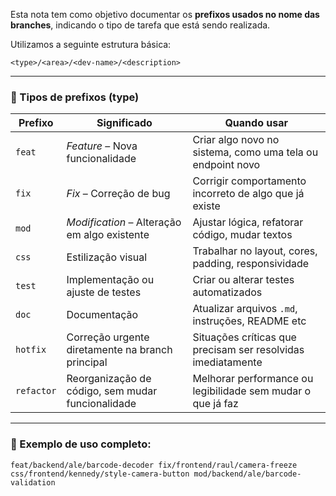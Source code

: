 Esta nota tem como objetivo documentar os **prefixos usados no nome das branches**, indicando o tipo de tarefa que está sendo realizada.

Utilizamos a seguinte estrutura básica:

`<type>/<area>/<dev-name>/<description>`

---

### 📂 Tipos de prefixos (type)

|Prefixo|Significado|Quando usar|
|---|---|---|
|`feat`|_Feature_ – Nova funcionalidade|Criar algo novo no sistema, como uma tela ou endpoint novo|
|`fix`|_Fix_ – Correção de bug|Corrigir comportamento incorreto de algo que já existe|
|`mod`|_Modification_ – Alteração em algo existente|Ajustar lógica, refatorar código, mudar textos|
|`css`|Estilização visual|Trabalhar no layout, cores, padding, responsividade|
|`test`|Implementação ou ajuste de testes|Criar ou alterar testes automatizados|
|`doc`|Documentação|Atualizar arquivos `.md`, instruções, README etc|
|`hotfix`|Correção urgente diretamente na branch principal|Situações críticas que precisam ser resolvidas imediatamente|
|`refactor`|Reorganização de código, sem mudar funcionalidade|Melhorar performance ou legibilidade sem mudar o que já faz|

---

### 📌 Exemplo de uso completo:

`feat/backend/ale/barcode-decoder fix/frontend/raul/camera-freeze css/frontend/kennedy/style-camera-button mod/backend/ale/barcode-validation`